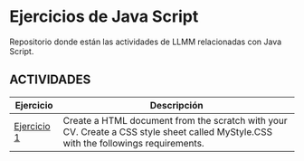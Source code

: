 # Ejercicios de Java Script
Repositorio donde están las actividades de LLMM relacionadas con Java Script.

## ACTIVIDADES
Ejercicio | Descripción
----------|------------
[Ejercicio 1](/CSS_Exercises/Ejercicio_1) | Create a HTML document from the scratch with your CV. Create a CSS style sheet called MyStyle.CSS with the followings requirements.
